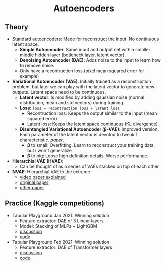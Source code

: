 <h1 align="center">Autoencoders</h1>

## Theory

- Standard autoencoders: Made for reconstruct the input. No continuous latant space.
  - **Simple Autoencoder**: Same input and output net with a smaller middle hidden layer (botleneck layer, latent vector).
  - **Denoising Autoencoder (DAE)**: Adds noise to the input to learn how to remove noise.
  - Only have a recontruction loss (pixel mean squared error for example)
- **Variational Autoencoder (VAE)**: Initially trained as a reconstruction problem, but later we can play with the latent vector to generate new outputs. Latant space need to be continuous.
  - **Latent vector**: Is modified by adding gaussian noise (normal distribution, mean and std vectors) during training.
  - **Loss**: `loss = recontruction loss + latent loss`
    - Recontruction loss: Keeps the output similar to the input  (mean squared error)
    - Latent loss: Keeps the latent space continuous (KL divergence)
  - **Disentangled Variational Autoencoder (β-VAE)**: Improved version. Each parameter of the latent vector is devotod to tweak 1 characteristic. [*paper*](https://arxiv.org/abs/1709.05047).
    - **β** to small: Overfitting. Learn to reconstruct your training data, but i won't generalize
    - **β** to big: Loose high definition details. Worse performance.
- **Hierarchial VAE (HVAE)**:
  - Can be thought of as a series of VAEs stacked on top of each other
- **NVAE**: Hierarchial VAE to the extreme
  - [video paper explained](https://www.youtube.com/watch?v=x6T1zMSE4Ts)
  - [original paper](https://arxiv.org/pdf/2007.03898.pdf)
  - [other paper](https://openreview.net/forum?id=RLRXCV6DbEJ)


## Practice (Kaggle competitions)

- Tabular Playground Jan 2021: Winning solution
  - Feature extractor: DAE of 3 Linear layers
  - Model: Stacking of MLPs + LightGBM 
  - [discussion](https://www.kaggle.com/c/tabular-playground-series-jan-2021/discussion/216037)
  - [code](https://www.kaggle.com/springmanndaniel/1st-place-turn-your-data-into-daeta)
- Tabular Playground Feb 2021: Winning solution
  - Feature extractor: DAE of Transformer layers
  - [discussion](https://www.kaggle.com/c/tabular-playground-series-feb-2021/discussion/222745)
  - [code](https://www.kaggle.com/springmanndaniel/1st-place-turn-your-data-into-daeta)

